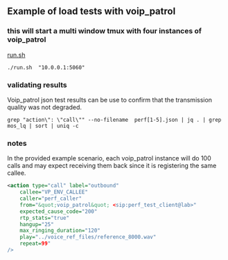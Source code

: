 ## Example of load tests with voip_patrol

### this will start a multi window tmux with four instances of voip_patrol
[run.sh](run.sh)
```
./run.sh  "10.0.0.1:5060"
```

### validating results
Voip_patrol json test results can be use to confirm that the transmission quality was not degraded.
```
grep "action\": \"call\"" --no-filename  perf[1-5].json | jq . | grep mos_lq | sort | uniq -c
```

### notes
In the provided example scenario, each voip_patrol instance will do 100 calls and may expect receiving them back since it is registering the same callee.

```xml
<action type="call" label="outbound"                          
    callee="VP_ENV_CALLEE"                                    
    caller="perf_caller"                                      
    from="&quot;voip_patrol&quot; <sip:perf_test_client@lab>" 
    expected_cause_code="200"                                 
    rtp_stats="true"                                          
    hangup="25"                                               
    max_ringing_duration="120"                                
    play="../voice_ref_files/reference_8000.wav"              
    repeat=99"                                                
/>                                                             
```
